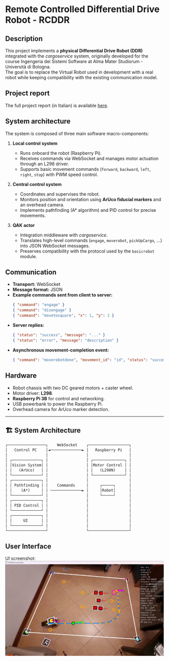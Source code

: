 # Remote Controlled Differential Drive Robot - RCDDR

## Description
This project implements a **physical Differential Drive Robot (DDR)** integrated with the *cargoservice* system, originally developed for the course Ingengeria dei Sistemi Software at Alma Mater Studiorum - Università di Bologna.  
The goal is to replace the Virtual Robot used in development with a real robot while keeping compatibility with the existing communication model.

## Project report
The full project report (in Italian) is available [here](./userDocs/relazione.pdf).

## System architecture
The system is composed of three main software macro-components:

1. **Local control system**  
   - Runs onboard the robot (Raspberry Pi).  
   - Receives commands via WebSocket and manages motor actuation through an L298 driver.  
   - Supports basic movement commands (`forward`, `backward`, `left`, `right`, `stop`) with PWM speed control.

2. **Central control system**  
   - Coordinates and supervises the robot.  
   - Monitors position and orientation using **ArUco fiducial markers** and an overhead camera.  
   - Implements pathfinding (A* algorithm) and PID control for precise movements.

3. **QAK actor**  
   - Integration middleware with *cargoservice*.  
   - Translates high-level commands (`engage`, `moverobot`, `pickUpCargo`, …) into JSON WebSocket messages.  
   - Preserves compatibility with the protocol used by the `basicrobot` module.

## Communication
- **Transport:** WebSocket  
- **Message format:** JSON  
- **Example commands sent from client to server:**
  ```json
  { "command": "engage" }
  { "command": "disengage" }
  { "command": "movetosquare", "x": 1, "y": 2 }

* **Server replies:**

  ```json
  { "status": "success", "message": "..." }
  { "status": "error", "message": "description" }
  ```
* **Asynchronous movement-completion event:**

  ```json
  { "command": "moverobotdone", "movement_id": "id", "status": "success" }
  ```

## Hardware

* Robot chassis with two DC geared motors + caster wheel.
* Motor driver: **L298**.
* **Raspberry Pi 3B** for control and networking.
* USB powerbank to power the Raspberry Pi.
* Overhead camera for ArUco marker detection.

---

## 🏗️ System Architecture

```
┌─────────────────┐    WebSocket    ┌──────────────────┐
│   Control PC    │◄──────────────► │   Raspberry Pi   │
│                 │                 │                  │
│ ┌─────────────┐ │                 │ ┌──────────────┐ │
│ │Vision System│ │                 │ │Motor Control │ │
│ │   (ArUco)   │ │                 │ │   (L298N)    │ │
│ └─────────────┘ │                 │ └──────────────┘ │
│ ┌─────────────┐ │                 │                  │
│ │ Pathfinding │ │    Commands     │     ┌─────┐      │
│ │    (A*)     │ │ ──────────────► │     │Robot│      │
│ └─────────────┘ │                 │     └─────┘      │
│ ┌─────────────┐ │                 │                  │
│ │ PID Control │ │                 │                  │
│ └─────────────┘ │                 │                  │
│ ┌─────────────┐ │                 │                  │
│ │     UI      │ │                 │                  │
│ └─────────────┘ │                 │                  │
└─────────────────┘                 └──────────────────┘
```

## User Interface

UI screenshot:
![UI Screenshot](./userDocs/UI.png)